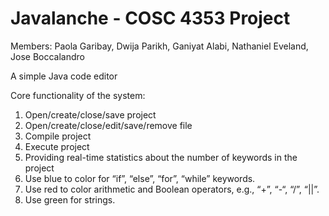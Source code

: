 # Javalanche - COSC 4353 Project
Members: Paola Garibay, Dwija Parikh, Ganiyat Alabi, Nathaniel Eveland, Jose Boccalandro

A simple Java code editor

Core functionality of the system:

1. Open/create/close/save project
2. Open/create/close/edit/save/remove file
3. Compile project
4. Execute project
5. Providing real-time statistics about the number of keywords in the project
6. Use blue to color for “if”, “else”, “for”, “while” keywords.
7. Use red to color arithmetic and Boolean operators, e.g., “+”, “-“, “/”, “||”.
8. Use green for strings.

